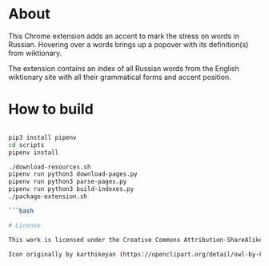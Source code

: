# About

This Chrome extension adds an accent to mark the stress on words in Russian. Hovering over a words brings up a popover with its definition(s) from wiktionary.

The extension contains an index of all Russian words from the English wiktionary site with all their grammatical forms and accent position.

# How to build

```bash

pip3 install pipenv
cd scripts
pipenv install

./download-resources.sh
pipenv run python3 download-pages.py
pipenv run python3 parse-pages.py
pipenv run python3 build-indexes.py
./package-extension.sh

```bash

# License

This work is licensed under the Creative Commons Attribution-ShareAlike 3.0 Unported License. To view a copy of this license, visit http://creativecommons.org/licenses/by-sa/3.0/ or send a letter to Creative Commons, PO Box 1866, Mountain View, CA 94042, USA.

Icon originally by karthikeyan (https://openclipart.org/detail/owl-by-karthikeyan) [Public domain], via Wikimedia Commons (https://commons.wikimedia.org/wiki/File:Clipart_owl.png).

